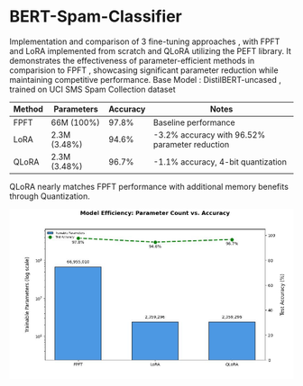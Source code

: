 # BERT-Spam-Classifier
Implementation and comparison of 3 fine-tuning approaches , with FPFT and LoRA implemented from scratch and QLoRA utilizing the PEFT library.
It demonstrates the effectiveness of parameter-efficient methods in comparision to FPFT , showcasing significant parameter reduction while maintaining competitive performance.
Base Model : DistilBERT-uncased , trained on UCI SMS Spam Collection dataset

| Method | Parameters | Accuracy | Notes |
|--------|------------|----------|-------|
| FPFT | 66M (100%) | 97.8% | Baseline performance |
| LoRA | 2.3M (3.48%) | 94.6% | -3.2% accuracy with 96.52% parameter reduction |
| QLoRA | 2.3M (3.48%) | 96.7% | -1.1% accuracy, 4-bit quantization |

QLoRA nearly matches FPFT performance with additional memory benefits through Quantization.

![alt text](metrics.jpg)